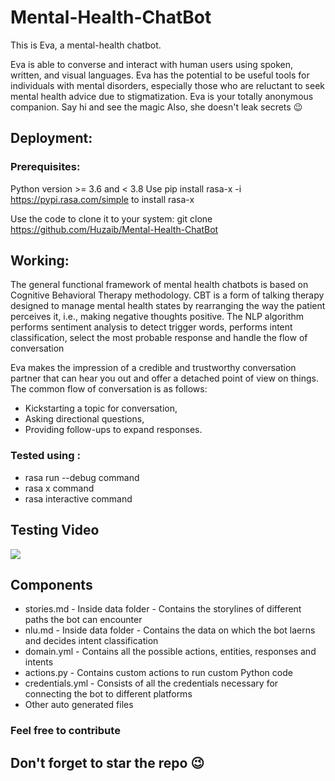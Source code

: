 # Mental-Health-ChatBot

This is Eva, a mental-health chatbot.

Eva is able to converse and interact with human users using spoken, written, and visual languages.
Eva has the potential to be useful tools for individuals with mental disorders,
especially those who are reluctant to seek mental health advice due to stigmatization.
Eva is your totally anonymous companion.
Say hi and see the magic
Also, she doesn't leak secrets
:wink:




## Deployment:

### Prerequisites:

Python version >= 3.6 and < 3.8
Use  pip install rasa-x -i https://pypi.rasa.com/simple to install rasa-x

Use the code to clone it to your system:
git clone https://github.com/Huzaib/Mental-Health-ChatBot 



## Working:

The general functional framework of mental health chatbots is based on Cognitive Behavioral Therapy methodology. CBT is a form of talking therapy designed to manage mental health states by rearranging the way the patient perceives it, i.e., making negative thoughts positive.
The NLP algorithm performs sentiment analysis to detect trigger words, performs intent classification, select the most probable response and handle the flow of conversation 


Eva makes the impression of a credible and trustworthy conversation partner that can hear you out and offer a detached point of view on things.
The common flow of conversation is as follows:
* Kickstarting a topic for conversation, 
* Asking directional questions, 
* Providing follow-ups to expand responses. 

### Tested using :
* rasa run --debug command
* rasa x command 
* rasa interactive command


## Testing Video

![](https://j.gifs.com/E8okKm.gif)



## Components
* stories.md - Inside data folder - Contains the storylines of different paths the bot can encounter
* nlu.md - Inside data folder - Contains the data on which the bot laerns and decides intent classification
* domain.yml - Contains all the possible actions, entities, responses and intents
* actions.py - Contains custom actions to run custom Python code
* credentials.yml - Consists of all the credentials necessary for connecting the bot to different platforms
* Other auto generated files



### Feel free to contribute
## Don't forget to star the repo :wink:






